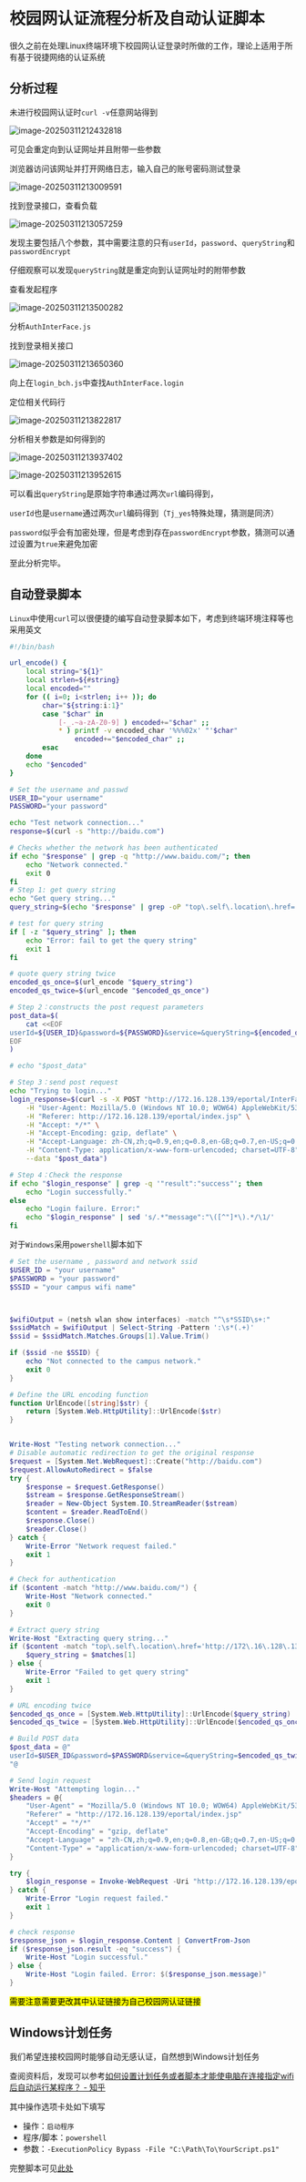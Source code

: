 # 校园网认证流程分析及自动认证脚本

很久之前在处理Linux终端环境下校园网认证登录时所做的工作，理论上适用于所有基于锐捷网络的认证系统



## 分析过程

未进行校园网认证时`curl -v`任意网站得到

![image-20250311212432818](./assets/image-20250311212432818.png)

可见会重定向到认证网址并且附带一些参数

浏览器访问该网址并打开网络日志，输入自己的账号密码测试登录

![image-20250311213009591](./assets/image-20250311213009591.png)

找到登录接口，查看负载

![image-20250311213057259](./assets/image-20250311213057259.png)

发现主要包括八个参数，其中需要注意的只有`userId`，`password`、`queryString`和`passwordEncrypt`

仔细观察可以发现`queryString`就是重定向到认证网址时的附带参数

查看发起程序

![image-20250311213500282](./assets/image-20250311213500282.png)

分析`AuthInterFace.js`

找到登录相关接口

![image-20250311213650360](./assets/image-20250311213650360.png)

向上在`login_bch.js`中查找`AuthInterFace.login`

定位相关代码行

![image-20250311213822817](./assets/image-20250311213822817.png)

分析相关参数是如何得到的

![image-20250311213937402](./assets/image-20250311213937402.png)

![image-20250311213952615](./assets/image-20250311213952615.png)

可以看出`queryString`是原始字符串通过两次`url`编码得到，

`userId`也是`username`通过两次`url`编码得到（`Tj_yes`特殊处理，猜测是同济）

`password`似乎会有加密处理，但是考虑到存在`passwordEncrypt`参数，猜测可以通过设置为`true`来避免加密



至此分析完毕。

## 自动登录脚本

`Linux`中使用`curl`可以很便捷的编写自动登录脚本如下，考虑到终端环境注释等也采用英文

```bash
#!/bin/bash

url_encode() {
    local string="${1}"
    local strlen=${#string}
    local encoded=""
    for (( i=0; i<strlen; i++ )); do
        char="${string:i:1}"
        case "$char" in
            [-_.~a-zA-Z0-9] ) encoded+="$char" ;;
            * ) printf -v encoded_char '%%%02x' "'$char"
                encoded+="$encoded_char" ;;
        esac
    done
    echo "$encoded"
}

# Set the username and passwd
USER_ID="your username"
PASSWORD="your password"

echo "Test network connection..."
response=$(curl -s "http://baidu.com")

# Checks whether the network has been authenticated
if echo "$response" | grep -q "http://www.baidu.com/"; then
    echo "Network connected."
    exit 0
fi
# Step 1: get query string
echo "Get query string..."
query_string=$(echo "$response" | grep -oP "top\.self\.location\.href='http://172\.16\.128\.139/eportal/index\.jsp\?\K[^']+")

# test for query string
if [ -z "$query_string" ]; then
    echo "Error: fail to get the query string"
    exit 1
fi

# quote query string twice 
encoded_qs_once=$(url_encode "$query_string")
encoded_qs_twice=$(url_encode "$encoded_qs_once")

# Step 2：constructs the post request parameters
post_data=$(
    cat <<EOF
userId=${USER_ID}&password=${PASSWORD}&service=&queryString=${encoded_qs_twice}&operatorPwd=&operatorUserId=&validcode=&passwordEncrypt=false
EOF
)

# echo "$post_data"

# Step 3：send post request
echo "Trying to login..."
login_response=$(curl -s -X POST "http://172.16.128.139/eportal/InterFace.do?method=login" \
    -H "User-Agent: Mozilla/5.0 (Windows NT 10.0; WOW64) AppleWebKit/537.36 (KHTML, like Gecko) Chrome/68.0.3440.84 Safari/537.36" \
    -H "Referer: http://172.16.128.139/eportal/index.jsp" \
    -H "Accept: */*" \
    -H "Accept-Encoding: gzip, deflate" \
    -H "Accept-Language: zh-CN,zh;q=0.9,en;q=0.8,en-GB;q=0.7,en-US;q=0.6" \
    -H "Content-Type: application/x-www-form-urlencoded; charset=UTF-8" \
    --data "$post_data")

# Step 4：Check the response
if echo "$login_response" | grep -q '"result":"success"'; then
    echo "Login successfully."
else
    echo "Login failure. Error:"
    echo "$login_response" | sed 's/.*"message":"\([^"]*\).*/\1/'
fi
```

对于`Windows`采用`powershell`脚本如下

```powershell
# Set the username , password and network ssid
$USER_ID = "your username"
$PASSWORD = "your password"
$SSID = "your campus wifi name"



$wifiOutput = (netsh wlan show interfaces) -match "^\s*SSID\s+:"
$ssidMatch = $wifiOutput | Select-String -Pattern ':\s*(.+)'
$ssid = $ssidMatch.Matches.Groups[1].Value.Trim()

if ($ssid -ne $SSID) {
    echo "Not connected to the campus network."
    exit 0
}

# Define the URL encoding function
function UrlEncode([string]$str) {
    return [System.Web.HttpUtility]::UrlEncode($str)
}


Write-Host "Testing network connection..."
# Disable automatic redirection to get the original response
$request = [System.Net.WebRequest]::Create("http://baidu.com")
$request.AllowAutoRedirect = $false
try {
    $response = $request.GetResponse()
    $stream = $response.GetResponseStream()
    $reader = New-Object System.IO.StreamReader($stream)
    $content = $reader.ReadToEnd()
    $response.Close()
    $reader.Close()
} catch {
    Write-Error "Network request failed."
    exit 1
}

# Check for authentication
if ($content -match "http://www.baidu.com/") {
    Write-Host "Network connected."
    exit 0
}

# Extract query string
Write-Host "Extracting query string..."
if ($content -match "top\.self\.location\.href='http://172\.16\.128\.139/eportal/index\.jsp\?([^']+)") {
    $query_string = $matches[1]
} else {
    Write-Error "Failed to get query string"
    exit 1
}

# URL encoding twice
$encoded_qs_once = [System.Web.HttpUtility]::UrlEncode($query_string)
$encoded_qs_twice = [System.Web.HttpUtility]::UrlEncode($encoded_qs_once)

# Build POST data
$post_data = @"
userId=$USER_ID&password=$PASSWORD&service=&queryString=$encoded_qs_twice&operatorPwd=&operatorUserId=&validcode=&passwordEncrypt=false
"@

# Send login request
Write-Host "Attempting login..."
$headers = @{
    "User-Agent" = "Mozilla/5.0 (Windows NT 10.0; WOW64) AppleWebKit/537.36 (KHTML, like Gecko) Chrome/68.0.3440.84 Safari/537.36"
    "Referer" = "http://172.16.128.139/eportal/index.jsp"
    "Accept" = "*/*"
    "Accept-Encoding" = "gzip, deflate"
    "Accept-Language" = "zh-CN,zh;q=0.9,en;q=0.8,en-GB;q=0.7,en-US;q=0.6"
    "Content-Type" = "application/x-www-form-urlencoded; charset=UTF-8"
}

try {
    $login_response = Invoke-WebRequest -Uri "http://172.16.128.139/eportal/InterFace.do?method=login" -Method Post -Body $post_data -Headers $headers -UseBasicParsing
} catch {
    Write-Error "Login request failed."
    exit 1
}

# check response
$response_json = $login_response.Content | ConvertFrom-Json
if ($response_json.result -eq "success") {
    Write-Host "Login successful."
} else {
    Write-Host "Login failed. Error: $($response_json.message)"
}
```

<mark>需要注意需要更改其中认证链接为自己校园网认证链接</mark>



## Windows计划任务

我们希望连接校园网时能够自动无感认证，自然想到Windows计划任务

查阅资料后，发现可以参考[如何设置计划任务或者脚本才能使电脑在连接指定wifi后自动运行某程序？ - 知乎](https://www.zhihu.com/question/50249683)

其中操作选项卡处如下填写

- 操作：`启动程序`
- 程序/脚本：`powershell`
- 参数：`-ExecutionPolicy Bypass -File "C:\Path\To\YourScript.ps1"`



完整脚本可见[此处](https://github.com/snape-max/campusnet_login)



